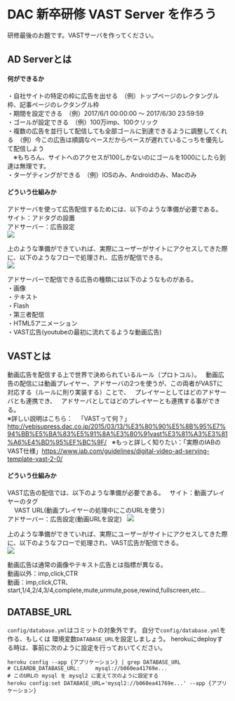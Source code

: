 # DAC 新卒研修 VAST Server を作ろう
研修最後のお題です。VASTサーバを作ってください。

## AD Serverとは
#### 何ができるか
・自社サイトの特定の枠に広告を出せる　（例）トップページのレクタングル枠、記事ページのレクタングル枠  
・期間を設定できる　（例）2017/6/1 00:00:00 〜 2017/6/30 23:59:59  
・ゴールが設定できる　（例）100万imp、100クリック  
・複数の広告を並行して配信しても全部ゴールに到達できるように調整してくれる　（例）今この広告は順調なペースだからペースが遅れているこっちを優先して配信しよう  
　※もちろん、サイトへのアクセスが100しかないのにゴールを1000にしたら到達は無理です。  
・ターゲティングができる　（例）IOSのみ、Androidのみ、Macのみ  

#### どういう仕組みか
アドサーバを使って広告配信するためには、以下のような準備が必要である。  
サイト：アドタグの設置  
アドサーバー：広告設定  
<img src="http://webdemo.dac.co.jp/omi/vast/vast_1.png"></img>

上のような準備ができていれば、実際にユーザーがサイトにアクセスしてきた際に、以下のようなフローで処理され、広告が配信できる。  
<img src="http://webdemo.dac.co.jp/omi/vast/vast_2.png"></img>

アドサーバーで配信できる広告の種類には以下のようなものがある。  
・画像  
・テキスト  
・Flash  
・第三者配信  
・HTML5アニメーション  
・VAST広告(youtubeの最初に流れてるような動画広告)  

## VASTとは
動画広告を配信する上で世界で決められているルール（プロトコル）。  
動画広告の配信には動画プレイヤー、アドサーバの2つを使うが、この両者がVASTに対応する（ルールに則り実装する）ことで、  
プレイヤーとしてはどのアドサーバとも連携でき、  
アドサーバとしてはどのプレイヤーとも連携する事ができる。  
※詳しい説明はこちら：  
「VASTって何？」http://yebisupress.dac.co.jp/2015/03/13/%E3%80%90%E5%8B%95%E7%94%BB%E5%BA%83%E5%91%8A%E3%80%91vast%E3%81%A3%E3%81%A6%E4%BD%95%EF%BC%9F/  
※もっと詳しく知りたい：「実際のIABのVAST仕様」https://www.iab.com/guidelines/digital-video-ad-serving-template-vast-2-0/  

#### どういう仕組みか
VAST広告の配信では、以下のような準備が必要である。  
サイト：動画プレイヤーのタグ  
     VAST URL(動画プレイヤーの処理中にこのURLを使う）  
アドサーバー：広告設定(動画URLを設定)  
<img src="http://webdemo.dac.co.jp/omi/vast/vast_3.png"></img>

上のような準備ができていれば、実際にユーザーがサイトにアクセスしてきた際に、以下のようなフローで処理され、VAST広告が配信できる。  
<img src="http://webdemo.dac.co.jp/omi/vast/vast_4.png"></img>

動画広告は通常の画像やテキスト広告とは指標が異なる。  
動画以外：imp,click,CTR  
動画：imp,click,CTR、start,1/4,2/4,3/4,complete,mute,unmute,pose,rewind,fullscreen,etc...  

## DATABSE_URL
`config/database.yml`はコミットの対象外です。
自分で`config/database.yml`を作る、もしくは 環境変数`DATABASE_URL`を設定しましょう。
herokuにdeployする時は、事前に次のように設定を行っておいてください。

```
heroku config --app {アプリケーション} | grep DATABASE_URL
# CLEARDB_DATABASE_URL:     mysql://b060ea41769e...
# このURLの mysql を mysql2 に変えて次のように設定する
heroku config:set DATABASE_URL='mysql2://b060ea41769e...' --app {アプリケーション}
```
